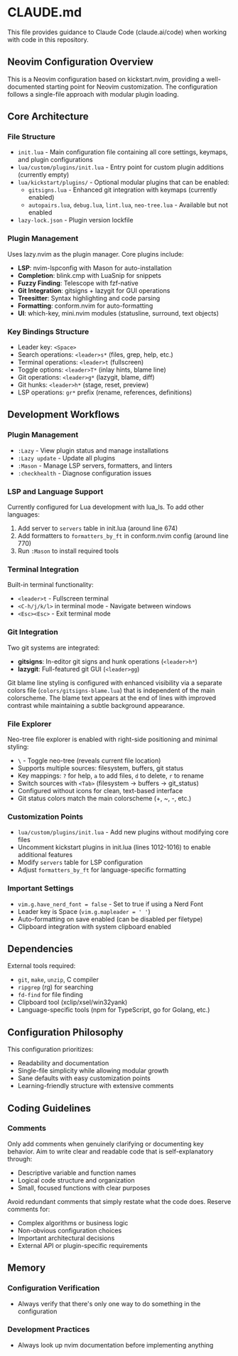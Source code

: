 # CLAUDE.md

This file provides guidance to Claude Code (claude.ai/code) when working with code in this repository.

## Neovim Configuration Overview

This is a Neovim configuration based on kickstart.nvim, providing a well-documented starting point for Neovim customization. The configuration follows a single-file approach with modular plugin loading.

## Core Architecture

### File Structure

- `init.lua` - Main configuration file containing all core settings, keymaps, and plugin configurations
- `lua/custom/plugins/init.lua` - Entry point for custom plugin additions (currently empty)
- `lua/kickstart/plugins/` - Optional modular plugins that can be enabled:
  - `gitsigns.lua` - Enhanced git integration with keymaps (currently enabled)
  - `autopairs.lua`, `debug.lua`, `lint.lua`, `neo-tree.lua` - Available but not enabled
- `lazy-lock.json` - Plugin version lockfile

### Plugin Management

Uses lazy.nvim as the plugin manager. Core plugins include:

- **LSP**: nvim-lspconfig with Mason for auto-installation
- **Completion**: blink.cmp with LuaSnip for snippets
- **Fuzzy Finding**: Telescope with fzf-native
- **Git Integration**: gitsigns + lazygit for GUI operations
- **Treesitter**: Syntax highlighting and code parsing
- **Formatting**: conform.nvim for auto-formatting
- **UI**: which-key, mini.nvim modules (statusline, surround, text objects)

### Key Bindings Structure

- Leader key: `<Space>`
- Search operations: `<leader>s*` (files, grep, help, etc.)
- Terminal operations: `<leader>t` (fullscreen)
- Toggle options: `<leader>T*` (inlay hints, blame line)
- Git operations: `<leader>g*` (lazygit, blame, diff)
- Git hunks: `<leader>h*` (stage, reset, preview)
- LSP operations: `gr*` prefix (rename, references, definitions)

## Development Workflows

### Plugin Management

- `:Lazy` - View plugin status and manage installations
- `:Lazy update` - Update all plugins
- `:Mason` - Manage LSP servers, formatters, and linters
- `:checkhealth` - Diagnose configuration issues

### LSP and Language Support

Currently configured for Lua development with lua_ls. To add other languages:

1. Add server to `servers` table in init.lua (around line 674)
2. Add formatters to `formatters_by_ft` in conform.nvim config (around line 770)
3. Run `:Mason` to install required tools

### Terminal Integration

Built-in terminal functionality:

- `<leader>t` - Fullscreen terminal
- `<C-h/j/k/l>` in terminal mode - Navigate between windows
- `<Esc><Esc>` - Exit terminal mode

### Git Integration

Two git systems are integrated:

- **gitsigns**: In-editor git signs and hunk operations (`<leader>h*`)
- **lazygit**: Full-featured git GUI (`<leader>gg`)

Git blame line styling is configured with enhanced visibility via a separate colors file (`colors/gitsigns-blame.lua`) that is independent of the main colorscheme. The blame text appears at the end of lines with improved contrast while maintaining a subtle background appearance.

### File Explorer

Neo-tree file explorer is enabled with right-side positioning and minimal styling:

- `\` - Toggle neo-tree (reveals current file location)
- Supports multiple sources: filesystem, buffers, git status
- Key mappings: `?` for help, `a` to add files, `d` to delete, `r` to rename
- Switch sources with `<Tab>` (filesystem → buffers → git_status)
- Configured without icons for clean, text-based interface
- Git status colors match the main colorscheme (+, ~, -, etc.)

### Customization Points

- `lua/custom/plugins/init.lua` - Add new plugins without modifying core files
- Uncomment kickstart plugins in init.lua (lines 1012-1016) to enable additional features
- Modify `servers` table for LSP configuration
- Adjust `formatters_by_ft` for language-specific formatting

### Important Settings

- `vim.g.have_nerd_font = false` - Set to true if using a Nerd Font
- Leader key is Space (`vim.g.mapleader = ' '`)
- Auto-formatting on save enabled (can be disabled per filetype)
- Clipboard integration with system clipboard enabled

## Dependencies

External tools required:

- `git`, `make`, `unzip`, C compiler
- `ripgrep` (rg) for searching
- `fd-find` for file finding
- Clipboard tool (xclip/xsel/win32yank)
- Language-specific tools (npm for TypeScript, go for Golang, etc.)

## Configuration Philosophy

This configuration prioritizes:

- Readability and documentation
- Single-file simplicity while allowing modular growth
- Sane defaults with easy customization points
- Learning-friendly structure with extensive comments

## Coding Guidelines

### Comments

Only add comments when genuinely clarifying or documenting key behavior. Aim to write clear and readable code that is self-explanatory through:

- Descriptive variable and function names
- Logical code structure and organization
- Small, focused functions with clear purposes

Avoid redundant comments that simply restate what the code does. Reserve comments for:

- Complex algorithms or business logic
- Non-obvious configuration choices
- Important architectural decisions
- External API or plugin-specific requirements

## Memory

### Configuration Verification

- Always verify that there's only one way to do something in the configuration

### Development Practices

- Always look up nvim documentation before implementing anything
